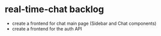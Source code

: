 # real-time-chat backlog
- create a frontend for chat main page (Sidebar and Chat components)
- create a frontend for the auth API

